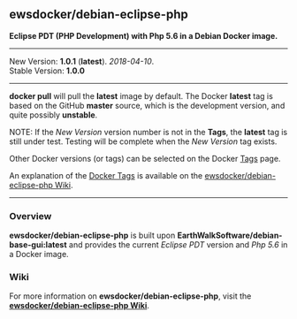 ## ewsdocker/debian-eclipse-php  

__Eclipse PDT (PHP Development) with Php 5.6 in a Debian Docker image.__  

____
New Version: **1.0.1** (**latest**). _2018-04-10_.  
Stable Version: **1.0.0**
_____________________

**docker pull** will pull the **latest** image by default.  The Docker **latest** tag is based on the GitHub **master** source, which is the development version, and quite possibly **unstable**.  

NOTE: If the _New Version_ version number is not in the **Tags**, the **latest** tag is still under test.  Testing will be complete when the _New Version_ tag exists.

Other Docker versions (or tags) can be selected on the Docker [Tags](https://hub.docker.com/r/ewsdocker/debian-eclipse-php/tags/) page.  

An explanation of the [Docker Tags](https://github.com/ewsdocker/debian-eclipse-php/wiki/DockerTags) is available on the [ewsdocker/debian-eclipse-php Wiki](https://github.com/ewsdocker/debian-eclipse-php/wiki).
____

### Overview  

__ewsdocker/debian-eclipse-php__ is built upon __EarthWalkSoftware/debian-base-gui:latest__ and provides the current _Eclipse PDT_ version and _Php 5.6_ in a Docker image.  

### Wiki  

For more information on __ewsdocker/debian-eclipse-php__, visit the [__ewsdocker/debian-eclipse-php Wiki__](https://github.com/ewsdocker/debian-eclipse-php/wiki).  

